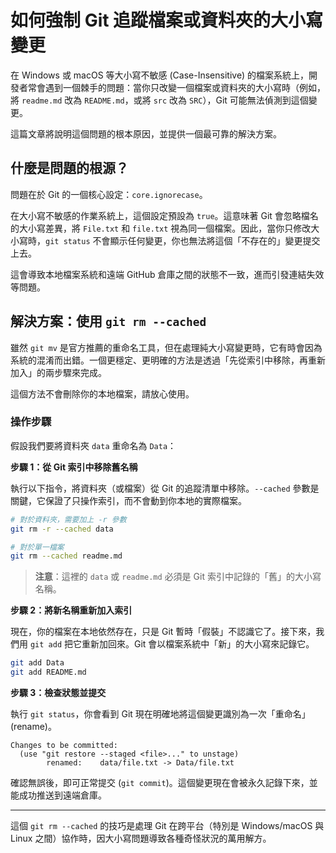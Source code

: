 # 如何強制 Git 追蹤檔案或資料夾的大小寫變更

在 Windows 或 macOS 等大小寫不敏感 (Case-Insensitive) 的檔案系統上，開發者常會遇到一個棘手的問題：當你只改變一個檔案或資料夾的大小寫時（例如，將 `readme.md` 改為 `README.md`，或將 `src` 改為 `SRC`），Git 可能無法偵測到這個變更。

這篇文章將說明這個問題的根本原因，並提供一個最可靠的解決方案。

## 什麼是問題的根源？

問題在於 Git 的一個核心設定：`core.ignorecase`。

在大小寫不敏感的作業系統上，這個設定預設為 `true`。這意味著 Git 會忽略檔名的大小寫差異，將 `File.txt` 和 `file.txt` 視為同一個檔案。因此，當你只修改大小寫時，`git status` 不會顯示任何變更，你也無法將這個「不存在的」變更提交上去。

這會導致本地檔案系統和遠端 GitHub 倉庫之間的狀態不一致，進而引發連結失效等問題。

## 解決方案：使用 `git rm --cached`

雖然 `git mv` 是官方推薦的重命名工具，但在處理純大小寫變更時，它有時會因為系統的混淆而出錯。一個更穩定、更明確的方法是透過「先從索引中移除，再重新加入」的兩步驟來完成。

這個方法不會刪除你的本地檔案，請放心使用。

### 操作步驟

假設我們要將資料夾 `data` 重命名為 `Data`：

**步驟 1：從 Git 索引中移除舊名稱**

執行以下指令，將資料夾（或檔案）從 Git 的追蹤清單中移除。`--cached` 參數是關鍵，它保證了只操作索引，而不會動到你本地的實際檔案。

```bash
# 對於資料夾，需要加上 -r 參數
git rm -r --cached data

# 對於單一檔案
git rm --cached readme.md
```
> **注意**：這裡的 `data` 或 `readme.md` 必須是 Git 索引中記錄的「舊」的大小寫名稱。

**步驟 2：將新名稱重新加入索引**

現在，你的檔案在本地依然存在，只是 Git 暫時「假裝」不認識它了。接下來，我們用 `git add` 把它重新加回來。Git 會以檔案系統中「新」的大小寫來記錄它。

```bash
git add Data
git add README.md
```

**步驟 3：檢查狀態並提交**

執行 `git status`，你會看到 Git 現在明確地將這個變更識別為一次「重命名」(rename)。

```
Changes to be committed:
  (use "git restore --staged <file>..." to unstage)
        renamed:    data/file.txt -> Data/file.txt
```

確認無誤後，即可正常提交 (`git commit`)。這個變更現在會被永久記錄下來，並能成功推送到遠端倉庫。

---

這個 `git rm --cached` 的技巧是處理 Git 在跨平台（特別是 Windows/macOS 與 Linux 之間）協作時，因大小寫問題導致各種奇怪狀況的萬用解方。

